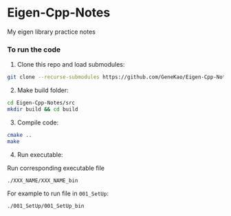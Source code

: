 # Eigen-Cpp-Notes
My eigen library practice notes


### To run the code  

1. Clone this repo and load submodules:
```bash
git clone --recurse-submodules https://github.com/GeneKao/Eigen-Cpp-Notes.git
```

2. Make build folder:
```bash
cd Eigen-Cpp-Notes/src
mkdir build && cd build
```

3. Compile code:
```bash
cmake ..
make
```

4. Run executable:

Run corresponding executable file 
```bash
./XXX_NAME/XXX_NAME_bin
```
For example to run file in `001_SetUp`:
```bash
./001_SetUp/001_SetUp_bin
```
